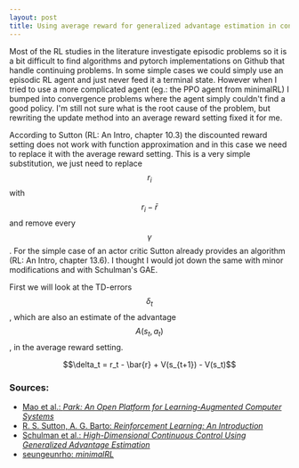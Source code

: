 ```yaml
---
layout: post
title: Using average reward for generalized advantage estimation in continuing problems
---
```


Most of the RL studies in the literature investigate episodic problems so it is a bit difficult to find algorithms and pytorch implementations on Github that handle continuing problems. In some simple cases we could simply use an episodic RL agent and just never feed it a terminal state. However when I tried to use a more complicated agent (eg.: the PPO agent from minimalRL) I bumped into convergence problems where the agent simply couldn't find a good policy. I'm still not sure what is the root cause of the problem, but rewriting the update method into an average reward setting fixed it for me.

According to Sutton (RL: An Intro, chapter 10.3) the discounted reward setting does not work with function approximation and in this case we need to replace it with the average reward setting. This is a very simple substitution, we just need to replace $$r_i$$ with $$r_i - \bar{r}$$ and remove every $$\gamma$$. For the simple case of an actor critic Sutton already provides an algorithm (RL: An Intro, chapter 13.6). I thought I would jot down the same with minor modifications and with Schulman's GAE.

First we will look at the TD-errors $$\delta_t$$, which are also an estimate of the advantage $$A(s_t, a_t)$$, in the average reward setting.
<p align="center"> $$\delta_t = r_t - \bar{r} + V(s_{t+1}) - V(s_t)$$ </p>

### Sources:
* [Mao et al.: *Park: An Open Platform for Learning-Augmented Computer Systems*](https://papers.nips.cc/paper/8519-park-an-open-platform-for-learning-augmented-computer-systems)
* [R. S. Sutton, A. G. Barto: *Reinforcement Learning: An Introduction*](http://incompleteideas.net/book/the-book-2nd.html)
* [Schulman et al.: *High-Dimensional Continuous Control Using Generalized Advantage Estimation*](https://arxiv.org/abs/1506.02438)
* [seungeunrho: *minimalRL*](https://github.com/seungeunrho/minimalRL)
